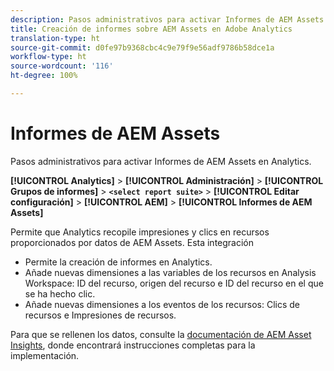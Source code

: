 ```yaml
---
description: Pasos administrativos para activar Informes de AEM Assets en Analytics.
title: Creación de informes sobre AEM Assets en Adobe Analytics
translation-type: ht
source-git-commit: d0fe97b9368cbc4c9e79f9e56adf9786b58dce1a
workflow-type: ht
source-wordcount: '116'
ht-degree: 100%

---
```



# Informes de AEM Assets

Pasos administrativos para activar Informes de AEM Assets en Analytics.

**[!UICONTROL Analytics]** > **[!UICONTROL Administración]** > **[!UICONTROL Grupos de informes]** > **`<select report suite>`** > **[!UICONTROL Editar configuración]** > **[!UICONTROL AEM]** > **[!UICONTROL Informes de AEM Assets]**

Permite que Analytics recopile impresiones y clics en recursos proporcionados por datos de AEM Assets. Esta integración

* Permite la creación de informes en Analytics.
* Añade nuevas dimensiones a las variables de los recursos en Analysis Workspace: ID del recurso, origen del recurso e ID del recurso en el que se ha hecho clic.
* Añade nuevas dimensiones a los eventos de los recursos: Clics de recursos e Impresiones de recursos.

Para que se rellenen los datos, consulte la [documentación de AEM Asset Insights](https://helpx.adobe.com/es/experience-manager/6-2/assets/using/touch-ui-asset-insights.html), donde encontrará instrucciones completas para la implementación.
